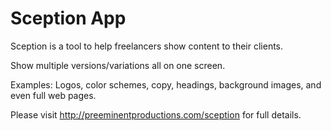 Sception App
==

Sception is a tool to help freelancers show content to their clients.

Show multiple versions/variations all on one screen.

Examples: Logos, color schemes, copy, headings, background images, and even full web pages.

Please visit http://preeminentproductions.com/sception for full details.
